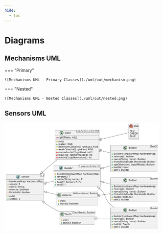 ```yaml
---
hide:
  - toc
---
```


# Diagrams

## Mechanisms UML

=== "Primary"

    ![Mechanisms UML - Primary Classes](./uml/out/mechanism.png)

=== "Nested"

    ![Mechanisms UML - Nested Classes](./uml/out/nested.png)

## Sensors UML

![Sensors UML](./uml/out/sensor.png)
